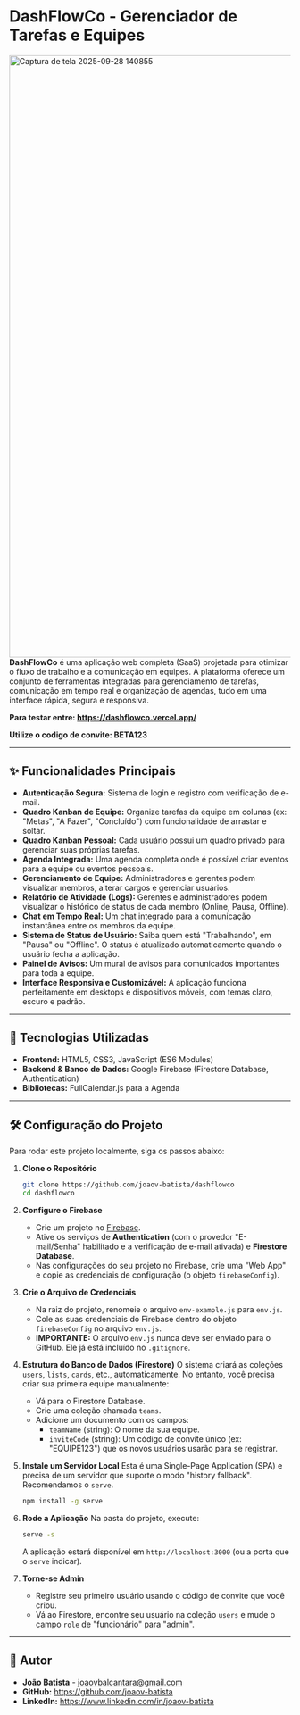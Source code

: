 # DashFlowCo - Gerenciador de Tarefas e Equipes

<img width="1919" height="1079" alt="Captura de tela 2025-09-28 140855" src="https://github.com/user-attachments/assets/bedb568a-4d30-4a69-b36b-88aaa9c35be2" />**DashFlowCo** é uma aplicação web completa (SaaS) projetada para otimizar o fluxo de trabalho e a comunicação em equipes. A plataforma oferece um conjunto de ferramentas integradas para gerenciamento de tarefas, comunicação em tempo real e organização de agendas, tudo em uma interface rápida, segura e responsiva.

**Para testar entre: https://dashflowco.vercel.app/**

**Utilize o codigo de convite: BETA123**

---

## ✨ Funcionalidades Principais

* **Autenticação Segura:** Sistema de login e registro com verificação de e-mail.
* **Quadro Kanban de Equipe:** Organize tarefas da equipe em colunas (ex: "Metas", "A Fazer", "Concluído") com funcionalidade de arrastar e soltar.
* **Quadro Kanban Pessoal:** Cada usuário possui um quadro privado para gerenciar suas próprias tarefas.
* **Agenda Integrada:** Uma agenda completa onde é possível criar eventos para a equipe ou eventos pessoais.
* **Gerenciamento de Equipe:** Administradores e gerentes podem visualizar membros, alterar cargos e gerenciar usuários.
* **Relatório de Atividade (Logs):** Gerentes e administradores podem visualizar o histórico de status de cada membro (Online, Pausa, Offline).
* **Chat em Tempo Real:** Um chat integrado para a comunicação instantânea entre os membros da equipe.
* **Sistema de Status de Usuário:** Saiba quem está "Trabalhando", em "Pausa" ou "Offline". O status é atualizado automaticamente quando o usuário fecha a aplicação.
* **Painel de Avisos:** Um mural de avisos para comunicados importantes para toda a equipe.
* **Interface Responsiva e Customizável:** A aplicação funciona perfeitamente em desktops e dispositivos móveis, com temas claro, escuro e padrão.

---

## 🚀 Tecnologias Utilizadas

* **Frontend:** HTML5, CSS3, JavaScript (ES6 Modules)
* **Backend & Banco de Dados:** Google Firebase (Firestore Database, Authentication)
* **Bibliotecas:** FullCalendar.js para a Agenda

---

## 🛠️ Configuração do Projeto

Para rodar este projeto localmente, siga os passos abaixo:

1.  **Clone o Repositório**
    ```bash
    git clone https://github.com/joaov-batista/dashflowco
    cd dashflowco
    ```

2.  **Configure o Firebase**
    * Crie um projeto no [Firebase](https://console.firebase.google.com/).
    * Ative os serviços de **Authentication** (com o provedor "E-mail/Senha" habilitado e a verificação de e-mail ativada) e **Firestore Database**.
    * Nas configurações do seu projeto no Firebase, crie uma "Web App" e copie as credenciais de configuração (o objeto `firebaseConfig`).

3.  **Crie o Arquivo de Credenciais**
    * Na raiz do projeto, renomeie o arquivo `env-example.js` para `env.js`.
    * Cole as suas credenciais do Firebase dentro do objeto `firebaseConfig` no arquivo `env.js`.
    * **IMPORTANTE:** O arquivo `env.js` nunca deve ser enviado para o GitHub. Ele já está incluído no `.gitignore`.

4.  **Estrutura do Banco de Dados (Firestore)**
    O sistema criará as coleções `users`, `lists`, `cards`, etc., automaticamente. No entanto, você precisa criar sua primeira equipe manualmente:
    * Vá para o Firestore Database.
    * Crie uma coleção chamada `teams`.
    * Adicione um documento com os campos:
        * `teamName` (string): O nome da sua equipe.
        * `inviteCode` (string): Um código de convite único (ex: "EQUIPE123") que os novos usuários usarão para se registrar.

5.  **Instale um Servidor Local**
    Esta é uma Single-Page Application (SPA) e precisa de um servidor que suporte o modo "history fallback". Recomendamos o `serve`.
    ```bash
    npm install -g serve
    ```

6.  **Rode a Aplicação**
    Na pasta do projeto, execute:
    ```bash
    serve -s
    ```
    A aplicação estará disponível em `http://localhost:3000` (ou a porta que o `serve` indicar).

7.  **Torne-se Admin**
    * Registre seu primeiro usuário usando o código de convite que você criou.
    * Vá ao Firestore, encontre seu usuário na coleção `users` e mude o campo `role` de "funcionário" para "admin".

---

## 👤 Autor

* **João Batista** - joaovbalcantara@gmail.com
* **GitHub:** https://github.com/joaov-batista
* **LinkedIn:** https://www.linkedin.com/in/joaov-batista
